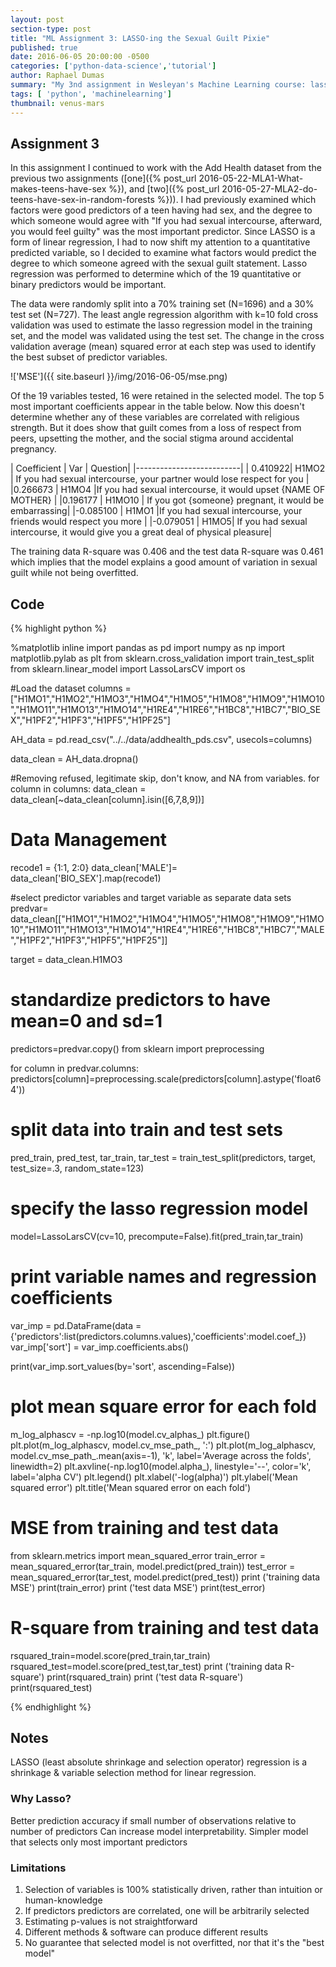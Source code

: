 ```yaml
---
layout: post
section-type: post
title: "ML Assignment 3: LASSO-ing the Sexual Guilt Pixie"
published: true
date: 2016-06-05 20:00:00 -0500
categories: ['python-data-science','tutorial']
author: Raphael Dumas
summary: "My 3nd assignment in Wesleyan's Machine Learning course: lasso regression"
tags: [ 'python', 'machinelearning']
thumbnail: venus-mars  
---
```


## Assignment 3

In this assignment I continued to work with the Add Health dataset from the previous two assignments ([one]({% post_url 2016-05-22-MLA1-What-makes-teens-have-sex %}), and [two]({% post_url 2016-05-27-MLA2-do-teens-have-sex-in-random-forests %})). I had previously examined which factors were good predictors of a teen having had sex, and the degree to which  someone would agree with "If you had sexual intercourse, afterward, you would feel guilty" was the most important predictor. Since LASSO is a form of linear regression, I had to now shift my attention to a quantitative predicted variable, so I decided to examine what factors would predict the degree to which someone agreed with the sexual guilt statement. Lasso regression was performed to determine which of the 19 quantitative or binary predictors would be important. 

The data were randomly split into a 70% training set (N=1696) and a 30% test set (N=727). The least angle regression algorithm with k=10 fold cross validation was used to estimate the lasso regression model in the training set, and the model was validated using the test set. The change in the cross validation average (mean) squared error at each step was used to identify the best subset of predictor variables. 

!['MSE']({{ site.baseurl }}/img/2016-06-05/mse.png)

Of the 19 variables tested, 16 were retained in the selected model. The top 5 most important coefficients appear in the table below. Now this doesn't determine whether any of these variables are correlated with religious strength. But it does show that guilt comes from a loss of respect from peers, upsetting the mother, and the social stigma around accidental pregnancy. 

|    Coefficient | Var | Question|
|--------------------------|
| 0.410922|      H1MO2  | If you had sexual intercourse, your partner would lose respect for you |
|0.266673  |    H1MO4  |If you had sexual intercourse, it would upset {NAME OF MOTHER}  |
|0.196177   |  H1MO10  | If you got {someone} pregnant, it would be embarrassing|
|-0.085100   |   H1MO1  |If you had sexual intercourse, your friends would respect you more |
|-0.079051    |  H1MO5| If you had sexual intercourse, it would give you a great deal of physical pleasure|

The training data R-square was 0.406 and the test data R-square was 0.461 which implies that the model explains a good amount of variation in sexual guilt while not being overfitted. 

## Code

{% highlight python %}

%matplotlib inline
import pandas as pd
import numpy as np
import matplotlib.pylab as plt
from sklearn.cross_validation import train_test_split
from sklearn.linear_model import LassoLarsCV
import os

#Load the dataset
columns = ["H1MO1","H1MO2","H1MO3","H1MO4","H1MO5","H1MO8","H1MO9","H1MO10","H1MO11","H1MO13","H1MO14","H1RE4","H1RE6","H1BC8","H1BC7","BIO_SEX","H1PF2","H1PF3","H1PF5","H1PF25"]

AH_data = pd.read_csv("../../data/addhealth_pds.csv", usecols=columns)

data_clean = AH_data.dropna()

#Removing refused, legitimate skip, don't know, and NA from variables.
for column in columns:
    data_clean = data_clean[~data_clean[column].isin([6,7,8,9])]

# Data Management
recode1 = {1:1, 2:0}
data_clean['MALE']= data_clean['BIO_SEX'].map(recode1)

#select predictor variables and target variable as separate data sets  
predvar= data_clean[["H1MO1","H1MO2","H1MO4","H1MO5","H1MO8","H1MO9","H1MO10","H1MO11","H1MO13","H1MO14","H1RE4","H1RE6","H1BC8","H1BC7","MALE","H1PF2","H1PF3","H1PF5","H1PF25"]]

target = data_clean.H1MO3
 
# standardize predictors to have mean=0 and sd=1
predictors=predvar.copy()
from sklearn import preprocessing

for column in predvar.columns:
    predictors[column]=preprocessing.scale(predictors[column].astype('float64'))

# split data into train and test sets
pred_train, pred_test, tar_train, tar_test = train_test_split(predictors, target, 
                                                              test_size=.3, random_state=123)

# specify the lasso regression model
model=LassoLarsCV(cv=10, precompute=False).fit(pred_train,tar_train)

# print variable names and regression coefficients
var_imp = pd.DataFrame(data = {'predictors':list(predictors.columns.values),'coefficients':model.coef_})
var_imp['sort'] = var_imp.coefficients.abs()
                   
print(var_imp.sort_values(by='sort', ascending=False))

# plot mean square error for each fold
m_log_alphascv = -np.log10(model.cv_alphas_)
plt.figure()
plt.plot(m_log_alphascv, model.cv_mse_path_, ':')
plt.plot(m_log_alphascv, model.cv_mse_path_.mean(axis=-1), 'k',
         label='Average across the folds', linewidth=2)
plt.axvline(-np.log10(model.alpha_), linestyle='--', color='k',
            label='alpha CV')
plt.legend()
plt.xlabel('-log(alpha)')
plt.ylabel('Mean squared error')
plt.title('Mean squared error on each fold')

# MSE from training and test data
from sklearn.metrics import mean_squared_error
train_error = mean_squared_error(tar_train, model.predict(pred_train))
test_error = mean_squared_error(tar_test, model.predict(pred_test))
print ('training data MSE')
print(train_error)
print ('test data MSE')
print(test_error)

# R-square from training and test data
rsquared_train=model.score(pred_train,tar_train)
rsquared_test=model.score(pred_test,tar_test)
print ('training data R-square')
print(rsquared_train)
print ('test data R-square')
print(rsquared_test)

{% endhighlight %}

## Notes 

LASSO (least absolute shrinkage and selection operator) regression is a shrinkage & variable selection method for linear regression.

### Why Lasso?

Better prediction accuracy if small number of observations relative to number of predictors
Can increase model interpretability.        Simpler model that selects only most important predictors

### Limitations
1. Selection of variables is 100% statistically driven, rather than intuition or human-knowledge
2. If predictors predictors are correlated, one will be arbitrarily selected
3. Estimating p-values is not straightforward
4. Different methods & software can produce different results
5. No guarantee that selected model is not overfitted, nor that it's the "best model"